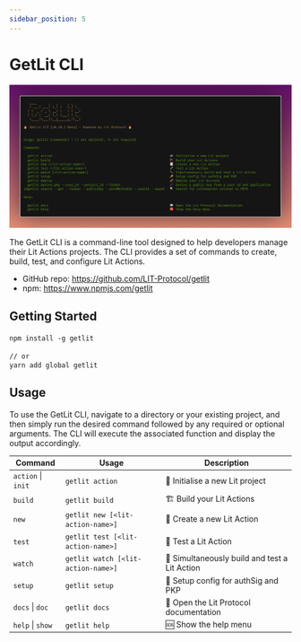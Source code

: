 ```yaml
---
sidebar_position: 5
---
```


# GetLit CLI

![](https://raw.githubusercontent.com/LIT-Protocol/getlit/main/banner.png)

The GetLit CLI is a command-line tool designed to help developers manage their Lit Actions projects. The CLI provides a set of commands to create, build, test, and configure Lit Actions.

- GitHub repo: https://github.com/LIT-Protocol/getlit
- npm: https://www.npmjs.com/getlit

## Getting Started

```
npm install -g getlit

// or
yarn add global getlit
```

## Usage

To use the GetLit CLI, navigate to a directory or your existing project, and then simply run the desired command followed by any required or optional arguments. The CLI will execute the associated function and display the output accordingly.

| Command                  | Usage                               | Description                               |
| ------------------------ | ----------------------------------- | ----------------------------------------- |
| `action` \| `init` | `getlit action`                       | 🏁 Initialise a new Lit project           |
| `build`           | `getlit build`                      | 🏗  Build your Lit Actions                |
| `new` | `getlit new [<lit-action-name>]` | 📝 Create a new Lit Action                |
| `test`            | `getlit test [<lit-action-name>]`   | 🧪 Test a Lit Action                      |
| `watch`           | `getlit watch [<lit-action-name>]`  | 🔧 Simultaneously build and test a Lit Action |
| `setup`           | `getlit setup`                      | 🔑 Setup config for authSig and PKP      |
| `docs` \| `doc` | `getlit docs`                       | 📖 Open the Lit Protocol documentation   |
| `help` \|  `show` | `getlit help`    | 🆘 Show the help menu                     |
